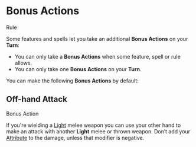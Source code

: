 # Bonus Actions

Rule

Some features and spells let you take an additional **Bonus Actions** on your **Turn**:

  + You can only take a **Bonus Actions** when some feature, spell or rule allows.
  + You can only take one **Bonus Actions** on your **Turn**.

You can make the following **Bonus Actions** by default:

<section class="small summaries">

<section class="summary">

## Off-hand Attack

Bonus Action

If you're wielding a [Light](../../pages/combat/attacks.md#describing-attacks) melee weapon you can use your other hand to make an attack with another **Light** melee or thrown weapon. Don’t add your [Attribute](../pages/characters/attributes.md) to the damage, unless that modifier is negative.

</section>

</section>
